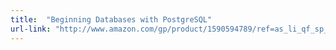 ```yaml
---
title:  "Beginning Databases with PostgreSQL"
url-link: "http://www.amazon.com/gp/product/1590594789/ref=as_li_qf_sp_asin_tl?ie=UTF8&tag=mypred-20&linkCode=as2&camp=1789&creative=9325&creativeASIN=1590594789"
---
```

